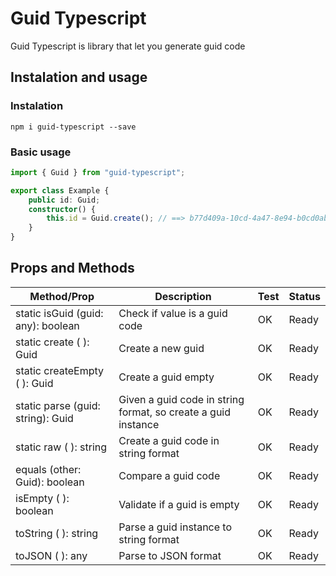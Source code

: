 # Guid Typescript

Guid Typescript is library that let you generate guid code

## Instalation and usage
### Instalation

```
npm i guid-typescript --save
```

### Basic usage

```typescript
import { Guid } from "guid-typescript";

export class Example {
    public id: Guid;
    constructor() {
        this.id = Guid.create(); // ==> b77d409a-10cd-4a47-8e94-b0cd0ab50aa1
    }
}
```

## Props and Methods

| Method/Prop | Description | Test | Status |
|---|---|---|---|
| static isGuid (guid: any): boolean | Check if value is a guid code | OK | Ready |
| static create ( ): Guid | Create a new guid | OK | Ready |
| static createEmpty ( ): Guid | Create a guid empty | OK | Ready |
| static parse (guid: string): Guid | Given a guid code in string format, so create a guid instance  | OK | Ready |
| static raw ( ): string | Create a guid code in string format  | OK | Ready |
| equals (other: Guid): boolean | Compare a guid code | OK | Ready |
| isEmpty ( ): boolean | Validate if a guid is empty  | OK | Ready |
| toString ( ): string | Parse a guid instance to string format  | OK | Ready |
| toJSON ( ): any | Parse to JSON format  | OK | Ready |


